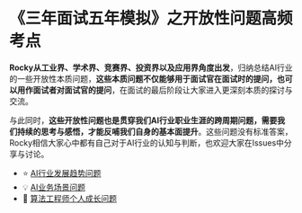 # 《三年面试五年模拟》之开放性问题高频考点

**Rocky从工业界、学术界、竞赛界、投资界以及应用界角度出发**，归纳总结AI行业的一些开放性本质问题，**这些本质问题不仅能够用于面试官在面试时的提问，也可以用作面试者对面试官的提问**，在面试的最后阶段让大家进入更深刻本质的探讨与交流。

与此同时，**这些开放性问题也是贯穿我们AI行业职业生涯的跨周期问题，需要我们持续的思考与感悟，才能反哺我们自身的基本面提升**。这些问题没有标准答案，Rocky相信大家心中都有自己对于AI行业的认知与判断，也欢迎大家在Issues中分享与讨论。


- :star: [AI行业发展趋势问题](AI行业发展趋势问题.md)
- :bulb: [AI业务场景问题](AI业务场景问题.md)
- :rocket: [算法工程师个人成长问题](算法工程师个人成长问题.md)

